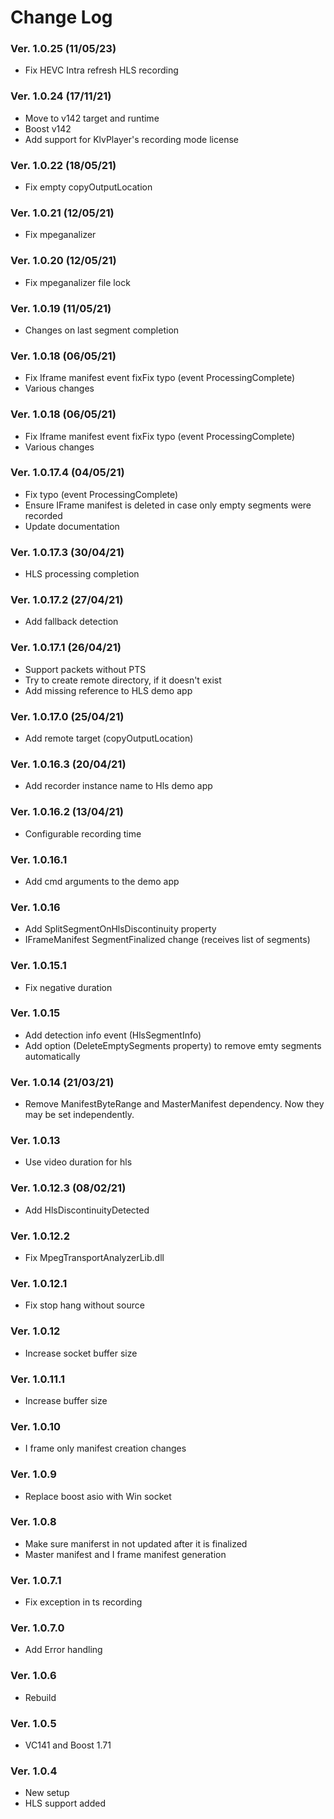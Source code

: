 Change Log
==========

### Ver. 1.0.25 (11/05/23)
- Fix HEVC Intra refresh HLS recording
### Ver. 1.0.24 (17/11/21)
- Move to v142 target and runtime
- Boost v142
- Add support for KlvPlayer's recording mode license
 
### Ver. 1.0.22 (18/05/21)
- Fix empty copyOutputLocation 

### Ver. 1.0.21 (12/05/21)
- Fix mpeganalizer

### Ver. 1.0.20 (12/05/21)
- Fix mpeganalizer file lock
### Ver. 1.0.19 (11/05/21)
- Changes on last segment completion 
### Ver. 1.0.18 (06/05/21)
- Fix Iframe  manifest event fixFix typo (event ProcessingComplete)
- Various changes

### Ver. 1.0.18 (06/05/21)
- Fix Iframe  manifest event fixFix typo (event ProcessingComplete)
- Various changes

### Ver. 1.0.17.4 (04/05/21)
- Fix typo (event ProcessingComplete)
- Ensure IFrame manifest is deleted in case only empty segments were recorded
- Update documentation

### Ver. 1.0.17.3 (30/04/21)
- HLS processing completion 

### Ver. 1.0.17.2 (27/04/21)
- Add fallback detection
### Ver. 1.0.17.1 (26/04/21)
- Support packets without PTS
- Try to create remote directory, if it doesn't exist
- Add missing reference to HLS demo app

### Ver. 1.0.17.0 (25/04/21)
- Add remote target (copyOutputLocation)

### Ver. 1.0.16.3 (20/04/21)
- Add recorder instance name to Hls demo app

### Ver. 1.0.16.2 (13/04/21)
- Configurable recording time

### Ver. 1.0.16.1
- Add cmd arguments to the demo app

### Ver. 1.0.16
- Add SplitSegmentOnHlsDiscontinuity property 
- IFrameManifest SegmentFinalized change (receives list of segments)

### Ver. 1.0.15.1
- Fix negative duration

### Ver. 1.0.15
- Add detection info event (HlsSegmentInfo) 
- Add option (DeleteEmptySegments property) to remove emty segments automatically

### Ver. 1.0.14 (21/03/21)
- Remove ManifestByteRange and MasterManifest dependency. Now they may be set independently.

### Ver. 1.0.13
- Use video duration for hls

### Ver. 1.0.12.3 (08/02/21)
- Add HlsDiscontinuityDetected

### Ver. 1.0.12.2
- Fix MpegTransportAnalyzerLib.dll

### Ver. 1.0.12.1
- Fix stop hang without source

### Ver. 1.0.12
- Increase socket buffer size

### Ver. 1.0.11.1
- Increase buffer size

### Ver. 1.0.10
- I frame only manifest creation changes
### Ver. 1.0.9
- Replace boost asio with Win socket

### Ver. 1.0.8
- Make sure maniferst in not updated after it is finalized
- Master manifest and I frame manifest generation

### Ver. 1.0.7.1
- Fix exception in ts recording 

### Ver. 1.0.7.0
- Add Error handling

### Ver. 1.0.6
- Rebuild

### Ver. 1.0.5
- VC141 and Boost 1.71

### Ver. 1.0.4
- New setup 
- HLS support added
